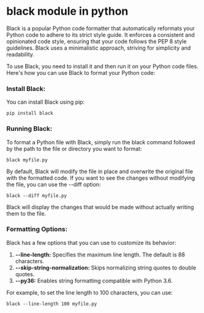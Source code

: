 # black module in python
Black is a popular Python code formatter that automatically reformats your Python code to adhere to its strict style guide. It enforces a consistent and opinionated code style, ensuring that your code follows the PEP 8 style guidelines. Black uses a minimalistic approach, striving for simplicity and readability.

To use Black, you need to install it and then run it on your Python code files. Here's how you can use Black to format your Python code:

### Install Black:
You can install Black using pip:

```
pip install black
```

### Running Black:
To format a Python file with Black, simply run the black command followed by the path to the file or directory you want to format:

```
black myfile.py
```

By default, Black will modify the file in place and overwrite the original file with the formatted code. If you want to see the changes without modifying the file, you can use the --diff option:

```
black --diff myfile.py
```

Black will display the changes that would be made without actually writing them to the file.

### Formatting Options:
Black has a few options that you can use to customize its behavior:

1. <b>--line-length:</b> Specifies the maximum line length. The default is 88 characters.
2. <b>--skip-string-normalization:</b> Skips normalizing string quotes to double quotes.
3. <b>--py36:</b> Enables string formatting compatible with Python 3.6.

For example, to set the line length to 100 characters, you can use:

```
black --line-length 100 myfile.py
```

